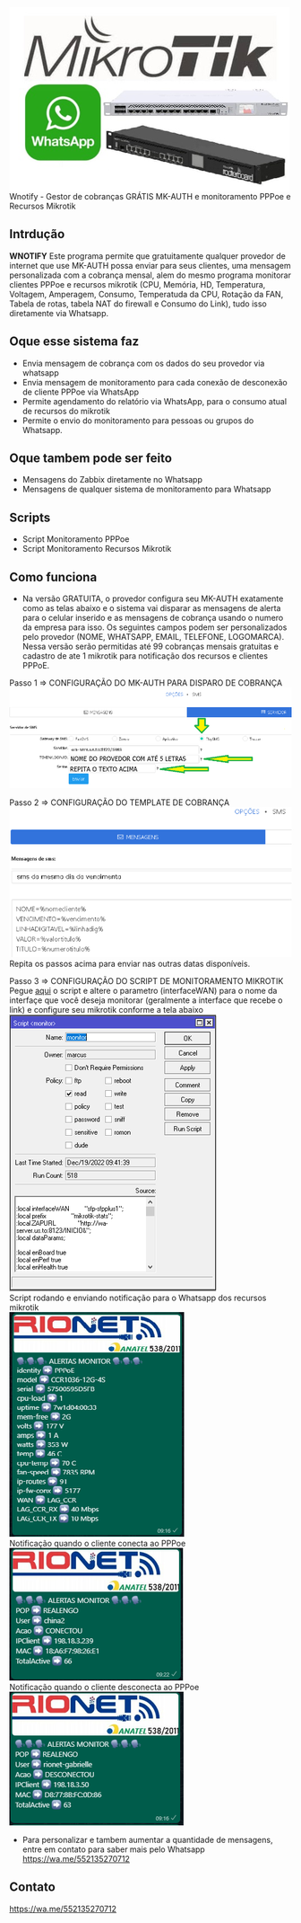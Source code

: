 
<img align=top src="https://github.com/malmeida76/wnotify/blob/main/whatsapp-mikrotik.jpg" alt="whatsapp mikrotik WNotify">
Wnotify - Gestor de cobranças GRÁTIS MK-AUTH e monitoramento PPPoe e Recursos Mikrotik


## Intrdução


**WNOTIFY** Este programa permite que gratuitamente qualquer provedor de internet que use MK-AUTH possa enviar para seus clientes, uma mensagem personalizada com a cobrança mensal, alem do mesmo programa monitorar clientes PPPoe e recursos mikrotik (CPU, Memória, HD, Temperatura, Voltagem, Amperagem, Consumo, Temperatuda da CPU, Rotação da FAN, Tabela de rotas, tabela NAT do firewall e Consumo do Link), tudo isso diretamente via Whatsapp.

## Oque esse sistema faz

- Envia mensagem de cobrança com os dados do seu provedor via whatsapp
- Envia mensagem de monitoramento para cada conexão de desconexão de cliente PPPoe via WhatsApp
- Permite agendamento do relatório via WhatsApp, para o consumo atual de recursos do mikrotik
- Permite o envio do monitoramento para pessoas ou grupos do Whatsapp.

## Oque tambem pode ser feito
- Mensagens do Zabbix diretamente no Whatsapp
- Mensagens de qualquer sistema de monitoramento para Whatsapp

## Scripts
- Script Monitoramento PPPoe
- Script Monitoramento Recursos Mikrotik

## Como funciona
- Na versão GRATUITA, o provedor configura seu MK-AUTH exatamente como as telas abaixo e o sistema vai disparar as mensagens de alerta para o celular inserido e as mensagens de cobrança usando o numero da empresa para isso. Os seguintes campos podem ser personalizados pelo provedor (NOME, WHATSAPP, EMAIL, TELEFONE, LOGOMARCA). Nessa versão serão permitidas até 99 cobranças mensais gratuitas e cadastro de ate 1 mikrotik para notificação dos recursos e clientes PPPoE.

Passo 1 => CONFIGURAÇÃO DO MK-AUTH PARA DISPARO DE COBRANÇA
<img src="https://github.com/malmeida76/wnotify/blob/main/config%20mk-auth.png" alt="config mk-auth wnotify cobrança">

Passo 2 => CONFIGURAÇÃO DO TEMPLATE DE COBRANÇA<br>
<img src="https://github.com/malmeida76/wnotify/blob/main/CONFIG%20MK-AUTH%202.PNG" alt="config mk-auth wnotify template"><br>
Repita os passos acima para enviar nas outras datas disponíveis.

Passo 3 => CONFIGURAÇÃO DO SCRIPT DE MONITORAMENTO MIKROTIK<br>
Pegue <a href="https://raw.githubusercontent.com/malmeida76/wnotify/main/monitor">aqui</a> o script e altere o parametro (interfaceWAN) para o nome da interfaçe que você deseja monitorar (geralmente a interface que recebe o link) e configure seu mikrotik conforme a tela abaixo<br>
<img src="https://github.com/malmeida76/wnotify/blob/main/script-monitor.png" alt="config mikrotik recursos wnotify"><br>
Script rodando e enviando notificação para o Whatsapp dos recursos mikrotik<br>
<img src="https://github.com/malmeida76/wnotify/blob/main/monitoramento-mikrotik.png" alt="mikrotik whatsapp recursos wnotify"><br>
Notificação quando o cliente conecta ao PPPoe<br>
<img src="https://github.com/malmeida76/wnotify/blob/main/monitoramento-pppoe-up.png" alt="mikrotik ppp up wnotify"><br>
Notificação quando o cliente desconecta ao PPPoe<br>
<img src="https://github.com/malmeida76/wnotify/blob/main/monitoramento-pppoe-down.png" alt="mikrotik ppp down wnotify">



- Para personalizar e tambem aumentar a quantidade de mensagens, entre em contato para saber mais pelo Whatsapp https://wa.me/552135270712

## Contato
https://wa.me/552135270712
